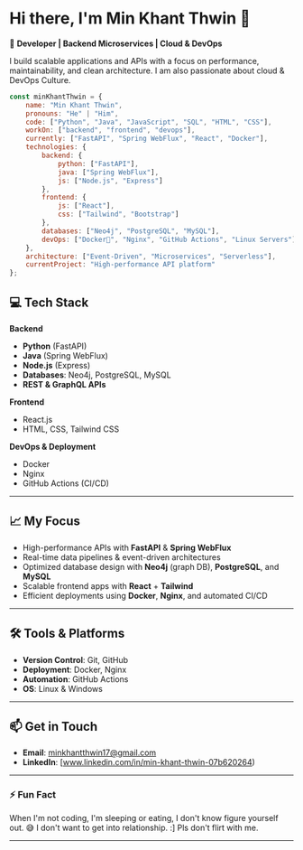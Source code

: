 # Hi there, I'm Min Khant Thwin 👋

🚀 **Developer | Backend Microservices | Cloud & DevOps**

I build scalable applications and APIs with a focus on performance, maintainability, and clean architecture. I am also passionate about cloud & DevOps Culture.

```javascript
const minKhantThwin = {
    name: "Min Khant Thwin",
    pronouns: "He" | "Him",
    code: ["Python", "Java", "JavaScript", "SQL", "HTML", "CSS"],
    workOn: ["backend", "frontend", "devops"],
    currently: ["FastAPI", "Spring WebFlux", "React", "Docker"],
    technologies: {
        backend: {
            python: ["FastAPI"],
            java: ["Spring WebFlux"],
            js: ["Node.js", "Express"]
        },
        frontend: {
            js: ["React"],
            css: ["Tailwind", "Bootstrap"]
        },
        databases: ["Neo4j", "PostgreSQL", "MySQL"],
        devOps: ["Docker🐳", "Nginx", "GitHub Actions", "Linux Servers"],
    },
    architecture: ["Event-Driven", "Microservices", "Serverless"],
    currentProject: "High-performance API platform"
};
```
## 💻 Tech Stack

**Backend**
- **Python** (FastAPI)
- **Java** (Spring WebFlux)
- **Node.js** (Express)
- **Databases**: Neo4j, PostgreSQL, MySQL
- **REST & GraphQL APIs**

**Frontend**
- React.js
- HTML, CSS, Tailwind CSS

**DevOps & Deployment**
- Docker
- Nginx
- GitHub Actions (CI/CD)

---

## 📈 My Focus
- High-performance APIs with **FastAPI** & **Spring WebFlux**
- Real-time data pipelines & event-driven architectures
- Optimized database design with **Neo4j** (graph DB), **PostgreSQL**, and **MySQL**
- Scalable frontend apps with **React** + **Tailwind**
- Efficient deployments using **Docker**, **Nginx**, and automated CI/CD

---

## 🛠️ Tools & Platforms
- **Version Control**: Git, GitHub
- **Deployment**: Docker, Nginx
- **Automation**: GitHub Actions
- **OS**: Linux & Windows

---

## 📫 Get in Touch
- **Email**: minkhantthwin17@gmail.com  
- **LinkedIn**: [www.linkedin.com/in/min-khant-thwin-07b620264)  


---

### ⚡ Fun Fact
When I'm not coding, I'm sleeping or eating, I don't know figure yourself out. 😅
I don't want to get into relationship. :] Pls don't flirt with me.

---
